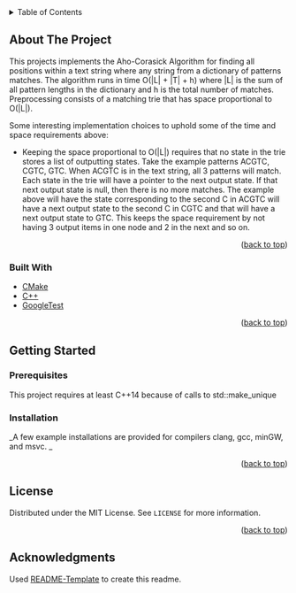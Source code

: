 <div id="top"></div>
<!-- TABLE OF CONTENTS -->
<details>
  <summary>Table of Contents</summary>
  <ol>
    <li>
      <a href="#about-the-project">About The Project</a>
      <ul>
        <li><a href="#built-with">Built With</a></li>
      </ul>
    </li>
    <li>
      <a href="#getting-started">Getting Started</a>
      <ul>
        <li><a href="#prerequisites">Prerequisites</a></li>
        <li><a href="#installation">Installation</a></li>
      </ul>
    </li>
    <li><a href="#license">License</a></li>
    <li><a href="#acknowledgments">Acknowledgments</a></li>
  </ol>
</details>

<!-- ABOUT THE PROJECT -->
## About The Project

This projects implements the Aho-Corasick Algorithm for finding all positions within a text string where any string from a dictionary of patterns matches. The algorithm runs in time O(|L| + |T| + h) where |L| is the sum of all pattern lengths in the dictionary and h is the total number of matches. Preprocessing consists of a matching trie that has space proportional to O(|L|). 

Some interesting implementation choices to uphold some of the time and space requirements above:
* Keeping the space proportional to O(|L|) requires that no state in the trie stores a list of outputting states. Take the example patterns ACGTC, CGTC, GTC. When ACGTC is in the text string, all 3 patterns will match. Each state in the trie will have a pointer to the next output state. If that next output state is null, then there is no more matches. The example above will have the state corresponding to the second C in ACGTC will have a next output state to the second C in CGTC and that will have a next output state to GTC. This keeps the space requirement by not having 3 output items in one node and 2 in the next and so on.

<p align="right">(<a href="#top">back to top</a>)</p>



### Built With

* [CMake](https://cmake.org/)
* [C++](https://www.cplusplus.com/)
* [GoogleTest](https://github.com/google/googletest)

<p align="right">(<a href="#top">back to top</a>)</p>



<!-- GETTING STARTED -->
## Getting Started

### Prerequisites

This project requires at least C++14 because of calls to std::make_unique

### Installation

_A few example installations are provided for compilers clang, gcc, minGW, and msvc. _



<p align="right">(<a href="#top">back to top</a>)</p>



<!-- LICENSE -->
## License

Distributed under the MIT License. See `LICENSE` for more information.

<p align="right">(<a href="#top">back to top</a>)</p>



<!-- ACKNOWLEDGMENTS -->
## Acknowledgments

Used [README-Template](https://github.com/othneildrew/Best-README-Template) to create this readme.